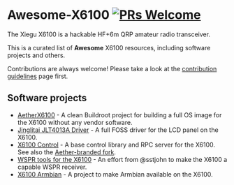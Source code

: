 # Awesome-X6100 [![PRs Welcome](https://img.shields.io/badge/PRs-welcome-brightgreen.svg?style=flat-square)](http://makeapullrequest.com)

The Xiegu X6100 is a hackable HF+6m QRP amateur radio transceiver.

This is a curated list of **Awesome** X6100 resources, including software
projects and others.

Contributions are always welcome! Please take a look at the [contribution guidelines](https://github.com/ruilvo/awesome-x6100/blob/master/CONTRIBUTING.md)
page first.

## Software projects

- [AetherX6100](https://github.com/ruilvo/AetherX6100) - A clean Buildroot
  project for building a full OS image for the X6100 without any vendor
  software.
- [Jinglitai JLT4013A Driver](https://github.com/ruilvo/panel-jinglitai-jlt4013a) - A
  full FOSS driver for the LCD panel on the X6100.
- [X6100 Control](https://github.com/strijar/x6100_control) - A base control
  library and RPC server for the X6100.
  See also the [Aether-branded fork](https://github.com/ruilvo/AetherX6100Control).
- [WSPR tools for the X6100](https://github.com/sstjohn/x6100-wspr) - An effort
  from @sstjohn to make the X6100 a capable WSPR receiver.
- [X6100 Armbian](https://github.com/Links2004/x6100-armbian) - A project to
  make Armbian available on the X6100.
